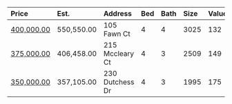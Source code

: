 | Price                                                                               | Est.       | Address         | Bed | Bath | Size | Value | Days | Lot  | Year | HOA | Open |
| :---------------------------------------------------------------------------------- | :--------- | :-------------- | :-- | :--- | :--- | :---- | :--- | :--- | :--- | :-- | :--- |
| [400,000.00](https://www.movoto.com/home/105-fawn-ct-cary-nc-27513-413_2336095)     | 550,550.00 | 105 Fawn Ct     | 4   | 4    | 3025 | 132   | 7    | 0.44 | 1986 | 0   |      |
| [375,000.00](https://www.movoto.com/home/215-mccleary-ct-cary-nc-27513-413_2336366) | 406,458.00 | 215 Mccleary Ct | 4   | 3    | 2509 | 149   | 5    | 9583 | 1996 | 13  |      |
| [350,000.00](https://www.movoto.com/home/230-dutchess-dr-cary-nc-27513-413_2337214) | 357,105.00 | 230 Dutchess Dr | 4   | 3    | 1995 | 175   | 2    | 0.30 | 1996 | 0   |      |